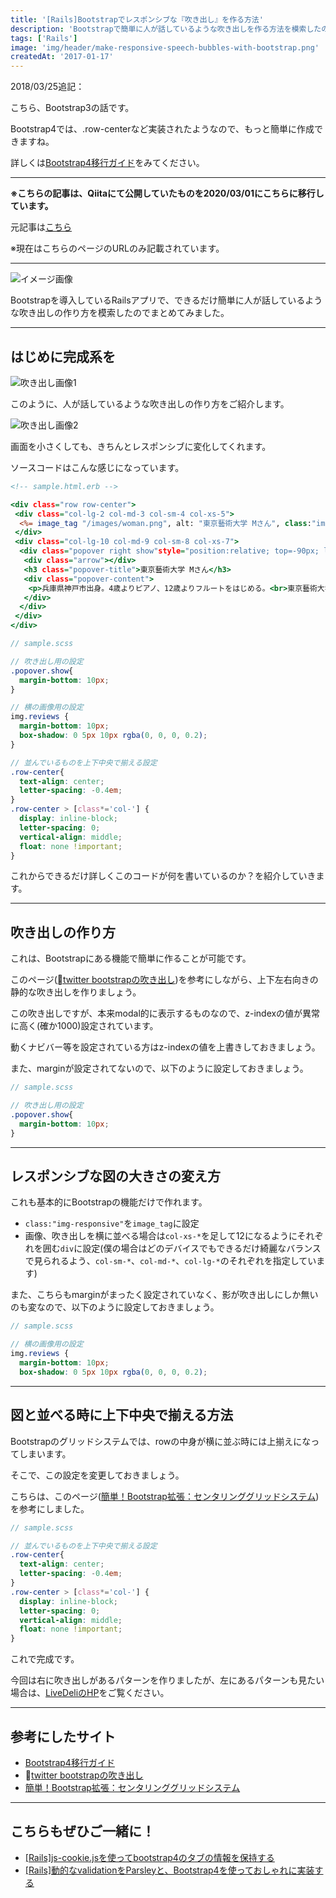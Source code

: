 ```yaml
---
title: '[Rails]Bootstrapでレスポンシブな『吹き出し』を作る方法'
description: 'Bootstrapで簡単に人が話しているような吹き出しを作る方法を模索したのでまとめてみました'
tags: ['Rails']
image: 'img/header/make-responsive-speech-bubbles-with-bootstrap.png'
createdAt: '2017-01-17'
---
```


2018/03/25追記：

こちら、Bootstrap3の話です。

Bootstrap4では、.row-centerなど実装されたようなので、もっと簡単に作成できますね。

詳しくは[Bootstrap4移行ガイド](http://cccabinet.jpn.org/bootstrap4/)をみてください。

--------

**※こちらの記事は、Qiitaにて公開していたものを2020/03/01にこちらに移行しています。**

元記事は[こちら](https://qiita.com/dach1_ken/items/02f7bd65e3a9f7c8d89a)

※現在はこちらのページのURLのみ記載されています。


-------


![イメージ画像](./img/1.png)

Bootstrapを導入しているRailsアプリで、できるだけ簡単に人が話しているような吹き出しの作り方を模索したのでまとめてみました。

------

## はじめに完成系を

![吹き出し画像1](./img/2.png)

このように、人が話しているような吹き出しの作り方をご紹介します。

![吹き出し画像2](./img/3.png)

画面を小さくしても、きちんとレスポンシブに変化してくれます。

ソースコードはこんな感じになっています。

```html.erb
<!-- sample.html.erb -->

<div class="row row-center">
 <div class="col-lg-2 col-md-3 col-sm-4 col-xs-5">
  <%= image_tag "/images/woman.png", alt: "東京藝術大学 Mさん", class:"img-responsive img-circle reviews" %>
 </div>
 <div class="col-lg-10 col-md-9 col-sm-8 col-xs-7">
  <div class="popover right show"style="position:relative; top=-90px; left=100px; max-width:100%; display:inline;">
   <div class="arrow"></div>
   <h3 class="popover-title">東京藝術大学 Mさん</h3>
   <div class="popover-content">
    <p>兵庫県神戸市出身。4歳よりピアノ、12歳よりフルートをはじめる。<br>東京藝術大学　音楽学部器楽科フルート専攻在学中。<br>第67回全日本学生音楽コンクール大阪大会入選。第9回神戸新人音楽賞コンクール優秀賞受賞。</p>
   </div>
  </div>
 </div>
</div>
```

```scss
// sample.scss

// 吹き出し用の設定
.popover.show{
  margin-bottom: 10px;
}

// 横の画像用の設定
img.reviews {
  margin-bottom: 10px;
  box-shadow: 0 5px 10px rgba(0, 0, 0, 0.2);
}

// 並んでいるものを上下中央で揃える設定
.row-center{
  text-align: center;
  letter-spacing: -0.4em;
}
.row-center > [class*='col-'] {
  display: inline-block;
  letter-spacing: 0;
  vertical-align: middle;
  float: none !important;
}
```

これからできるだけ詳しくこのコードが何を書いているのか？を紹介していきます。

---------

## 吹き出しの作り方

これは、Bootstrapにある機能で簡単に作ることが可能です。

このページ([twitter bootstrapの吹き出し](http://endoyuta.com/2013/09/30/twitter-bootstrap%E3%81%AE%E5%90%B9%E3%81%8D%E5%87%BA%E3%81%97/))を参考にしながら、上下左右向きの静的な吹き出しを作りましょう。

この吹き出しですが、本来modal的に表示するものなので、z-indexの値が異常に高く(確か1000)設定されています。

動くナビバー等を設定されている方はz-indexの値を上書きしておきましょう。

また、marginが設定されてないので、以下のように設定しておきましょう。


```scss
// sample.scss

// 吹き出し用の設定
.popover.show{
  margin-bottom: 10px;
}
```

--------

## レスポンシブな図の大きさの変え方

これも基本的にBootstrapの機能だけで作れます。

- `class:"img-responsive"`を`image_tag`に設定
- 画像、吹き出しを横に並べる場合は`col-xs-*`を足して12になるようにそれぞれを囲む`div`に設定(僕の場合はどのデバイスでもできるだけ綺麗なバランスで見られるよう、`col-sm-*`、`col-md-*`、`col-lg-*`のそれぞれを指定しています)

また、こちらもmarginがまったく設定されていなく、影が吹き出しにしか無いのも変なので、以下のように設定しておきましょう。

```scss
// sample.scss

// 横の画像用の設定
img.reviews {
  margin-bottom: 10px;
  box-shadow: 0 5px 10px rgba(0, 0, 0, 0.2);
```

------

## 図と並べる時に上下中央で揃える方法

Bootstrapのグリッドシステムでは、rowの中身が横に並ぶ時には上揃えになってしまいます。

そこで、この設定を変更しておきましょう。

こちらは、このページ([簡単！Bootstrap拡張：センタリンググリッドシステム](https://www.riarise.com/coding/bootstrap-extends-center-grid/))を参考にしました。

```scss
// sample.scss

// 並んでいるものを上下中央で揃える設定
.row-center{
  text-align: center;
  letter-spacing: -0.4em;
}
.row-center > [class*='col-'] {
  display: inline-block;
  letter-spacing: 0;
  vertical-align: middle;
  float: none !important;
}
```

これで完成です。

今回は右に吹き出しがあるパターンを作りましたが、左にあるパターンも見たい場合は、[LiveDeliのHP](https://www.livedeli.com/)をご覧ください。

-------

## 参考にしたサイト

- [Bootstrap4移行ガイド](http://cccabinet.jpn.org/bootstrap4/)
- [twitter bootstrapの吹き出し](http://endoyuta.com/2013/09/30/twitter-bootstrap%E3%81%AE%E5%90%B9%E3%81%8D%E5%87%BA%E3%81%97/)
- [簡単！Bootstrap拡張：センタリンググリッドシステム](https://www.riarise.com/coding/bootstrap-extends-center-grid/)

-------

## こちらもぜひご一緒に！

- [[Rails]js-cookie.jsを使ってbootstrap4のタブの情報を保持する](../../blog/how-to-retain-the-information-of-bootstrap4-tab-using-js-cookie/)
- [[Rails]動的なvalidationをParsleyと、Bootstrap4を使っておしゃれに実装する](../../blog/how-to-use-parsely-in-rails/)
